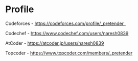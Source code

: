 # Profile

Codeforces - https://codeforces.com/profile/_pretender_

Codechef - https://www.codechef.com/users/naresh0839

AtCoder - https://atcoder.jp/users/naresh0839

Topcoder - https://www.topcoder.com/members/_pretender